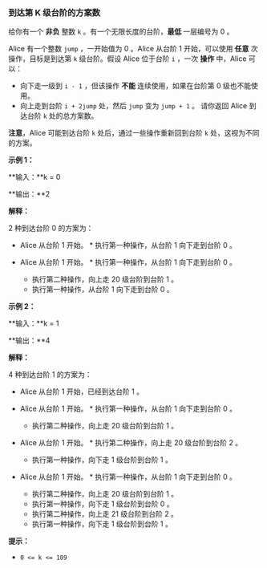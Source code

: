 ### 到达第 K 级台阶的方案数 ###
给你有一个 **非负** 整数 `k` 。有一个无限长度的台阶，**最低** 一层编号为 0 。

Alice 有一个整数 `jump` ，一开始值为 0 。Alice 从台阶 1 开始，可以使用 **任意** 次操作，目标是到达第 `k` 级台阶。假设 Alice 位于台阶 `i` ，一次 **操作** 中，Alice 可以：

* 向下走一级到 `i - 1` ，但该操作 **不能** 连续使用，如果在台阶第 0 级也不能使用。
* 向上走到台阶 `i + 2jump` 处，然后 `jump` 变为 `jump + 1` 。
请你返回 Alice 到达台阶 `k` 处的总方案数。

**注意**，Alice 可能到达台阶 `k` 处后，通过一些操作重新回到台阶 `k` 处，这视为不同的方案。



**示例 1：**

**输入：**k = 0

**输出：**2

**解释：**

2 种到达台阶 0 的方案为：

* Alice 从台阶 1 开始。    * 执行第一种操作，从台阶 1 向下走到台阶 0 。

* Alice 从台阶 1 开始。    * 执行第一种操作，从台阶 1 向下走到台阶 0 。
    * 执行第二种操作，向上走 20 级台阶到台阶 1 。
    * 执行第一种操作，从台阶 1 向下走到台阶 0 。

**示例 2：**

**输入：**k = 1

**输出：**4

**解释：**

4 种到达台阶 1 的方案为：

* Alice 从台阶 1 开始，已经到达台阶 1 。
* Alice 从台阶 1 开始。    * 执行第一种操作，从台阶 1 向下走到台阶 0 。
    * 执行第二种操作，向上走 20 级台阶到台阶 1 。

* Alice 从台阶 1 开始。    * 执行第二种操作，向上走 20 级台阶到台阶 2 。
    * 执行第一种操作，向下走 1 级台阶到台阶 1 。

* Alice 从台阶 1 开始。    * 执行第一种操作，从台阶 1 向下走到台阶 0 。
    * 执行第二种操作，向上走 20 级台阶到台阶 1 。
    * 执行第一种操作，向下走 1 级台阶到台阶 0 。
    * 执行第二种操作，向上走 21 级台阶到台阶 2 。
    * 执行第一种操作，向下走 1 级台阶到台阶 1 。



**提示：**

* `0 <= k <= 109`

